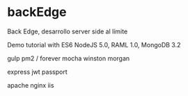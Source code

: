 # backEdge
Back Edge, desarrollo server side al límite

Demo tutorial with ES6 NodeJS 5.0, RAML 1.0, MongoDB 3.2

gulp
pm2 / forever
mocha
winston morgan

express
jwt
passport

apache nginx iis 
